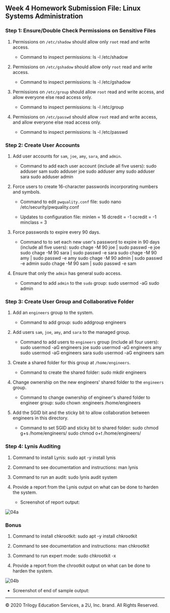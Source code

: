 ## Week 4 Homework Submission File: Linux Systems Administration

### Step 1: Ensure/Double Check Permissions on Sensitive Files

1. Permissions on `/etc/shadow` should allow only `root` read and write access.

    - Command to inspect permissions: 
ls -l /etc/shadow

2. Permissions on `/etc/gshadow` should allow only `root` read and write access.

    - Command to inspect permissions: 
ls -l /etc/gshadow

3. Permissions on `/etc/group` should allow `root` read and write access, and allow everyone else read access only.

    - Command to inspect permissions: 
ls -l /etc/group

4. Permissions on `/etc/passwd` should allow `root` read and write access, and allow everyone else read access only.

    - Command to inspect permissions: 
ls -l /etc/passwd

### Step 2: Create User Accounts

1. Add user accounts for `sam`, `joe`, `amy`, `sara`, and `admin`.

    - Command to add each user account (include all five users):
    sudo adduser sam
    sudo adduser joe
    sudo adduser amy
    sudo adduser sara
    sudo adduser admin








2. Force users to create 16-character passwords incorporating numbers and symbols.

    - Command to edit `pwquality.conf` file:
 sudo nano /etc/security/pwquality.conf



    - Updates to configuration file:
minlen = 16
dcredit = -1
ocredit = -1
minclass = 3

3. Force passwords to expire every 90 days.

    - Command to to set each new user's password to expire in 90 days (include all five users): 
sudo chage -M 90 joe | sudo passwd -e joe
sudo chage -M 90 sara | sudo passwd -e sara
sudo chage -M 90 amy | sudo passwd -e amy
sudo chage -M 90 admin | sudo passwd -e admin
sudo chage -M 90 sam | sudo passwd -e sam



4. Ensure that only the `admin` has general sudo access.

    - Command to add `admin` to the `sudo` group: 
sudo usermod -aG sudo admin

### Step 3: Create User Group and Collaborative Folder

1. Add an `engineers` group to the system.

    - Command to add group: 
sudo addgroup engineers

2. Add users `sam`, `joe`, `amy`, and `sara` to the managed group.

    - Command to add users to `engineers` group (include all four users):
sudo usermod -aG engineers joe
sudo usermod -aG engineers amy
sudo usermod -aG engineers sara
sudo usermod -aG engineers sam

3. Create a shared folder for this group at `/home/engineers`.

    - Command to create the shared folder: 
sudo mkdir engineers

4. Change ownership on the new engineers' shared folder to the `engineers` group.

    - Command to change ownership of engineer's shared folder to engineer group: 
sudo chown :engineers /home/engineers

5. Add the SGID bit and the sticky bit to allow collaboration between engineers in this directory. 

    - Command to set SGID and sticky bit to shared folder: 
sudo chmod g+s /home/engineers/ 
sudo chmod o+t /home/engineers/

### Step 4: Lynis Auditing

1. Command to install Lynis: sudo apt -y install lynis

2. Command to see documentation and instructions: man lynis

3. Command to run an audit: sudo lynis audit system

4. Provide a report from the Lynis output on what can be done to harden the system.
    - Screenshot of report output: 

![04a](https://github.com/wandererjon/Bootcamp-Submissions/assets/69092248/cd542acd-1161-4dfe-9ecc-0a83a2a4d294)

### Bonus
1. Command to install chkrootkit: sudo apt -y install chkrootkit

2. Command to see documentation and instructions: man chkrootkit

3. Command to run expert mode: sudo chkrootkit -x

4. Provide a report from the chrootkit output on what can be done to harden the system.

![04b](https://github.com/wandererjon/Bootcamp-Submissions/assets/69092248/c878c787-50be-40e6-8fa8-22bba9817a19)

   - Screenshot of end of sample output:

---
© 2020 Trilogy Education Services, a 2U, Inc. brand. All Rights Reserved.

